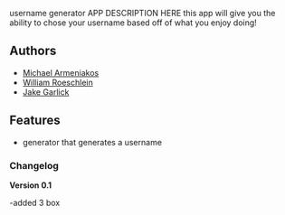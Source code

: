 username generator
APP DESCRIPTION HERE
this app will give you the ability to chose your username based off of what you enjoy doing!
## Authors

- [Michael Armeniakos](http://link-to-website-here/)
- [William Roeschlein](http://link-to-website-here/)
- [Jake Garlick](http://link-to-website-here/)

## Features

- generator that generates a username

### Changelog

**Version 0.1**

-added 3 box

